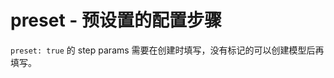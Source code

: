 # preset - 预设置的配置步骤

`preset: true` 的 step params 需要在创建时填写，没有标记的可以创建模型后再填写。

<code src="./index.tsx"></code>
